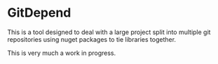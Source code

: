 # GitDepend

This is a tool designed to deal with a large project split into multiple git repositories using nuget packages to tie libraries together.

This is very much a work in progress.